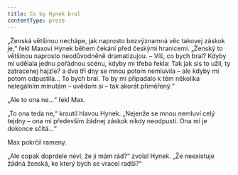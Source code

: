 ```yaml
---
title: Co by Hynek bral
contentType: prose
---
```


„Ženská většinou nechápe, jak naprosto bezvýznamná věc takovej záskok je,“ řekl Maxovi Hynek během čekání před českými hranicemi. „Ženský to většinou naprosto neodůvodněně dramatizujou. – Víš, co bych bral? Kdyby mi udělala jednu pořádnou scénu, kdyby mi třeba řekla: Tak jak sis to užil, ty zatracenej hajzle? a dva tři dny se mnou potom nemluvila – ale kdyby mi potom odpustila… To bych bral. To by mi připadalo k těm několika nelegálním minutám – uvědom si – tak akorát přiměřený.“

  

„Ale to ona ne…“ řekl Max.

„To ona teda ne,“ kroutil hlavou Hynek. „Nejenže se mnou nemluví celý tejdny – ona mi především žádnej záskok nikdy neodpustí. Ona mi je dokonce sčítá…“

Max pokrčil rameny.

„Ale copak doprdele neví, že ji mám rád?“ zvolal Hynek. „Že neexistuje žádná ženská, ke který bych se vracel radši?“
